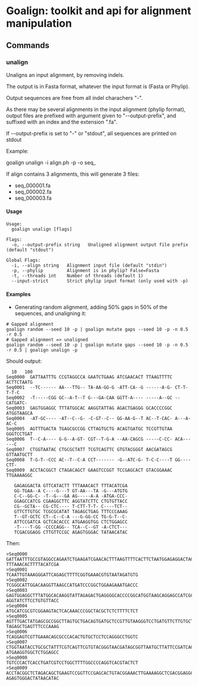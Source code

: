 # Goalign: toolkit and api for alignment manipulation

## Commands

### unalign
Unaligns an input alignment, by removing indels.

The output is in Fasta format, whatever the input format is (Fasta or Phylip).

Output sequences are free from all indel charachers "-".

As there may be several alignments in the input alignment (phylip format), output files are prefixed with argument given to "--output-prefix", and suffixed with an index and the extension ".fa".

If --output-prefix is set to "-" or "stdout", all sequences are printed on stdout

Example:

goalign unalign -i align.ph -p -o seq_

If align contains 3 alignments, this will generate 3 files:
* seq_000001.fa
* seq_000002.fa
* seq_000003.fa

#### Usage
```
Usage:
  goalign unalign [flags]

Flags:
  -o, --output-prefix string   Unaligned alignment output file prefix (default "stdout")

Global Flags:
  -i, --align string   Alignment input file (default "stdin")
  -p, --phylip         Alignment is in phylip? False=Fasta
  -t, --threads int    Number of threads (default 1)
  --input-strict       Strict phylip input format (only used with -p)
```

#### Examples

* Generating random alignment, adding 50% gaps in 50% of the sequences, and unaligning it:
```
# Gapped alignment
goalign random --seed 10 -p | goalign mutate gaps --seed 10 -p -n 0.5 -r 0.5
# Gapped alignment => unaligned
goalign random --seed 10 -p | goalign mutate gaps --seed 10 -p -n 0.5 -r 0.5 | goalign unalign -p
```
Should output:
```
  10   100
Seq0000  GATTAATTTG CCGTAGGCCA GAATCTGAAG ATCGAACACT TTAAGTTTTC ACTTCTAATG
Seq0001  --TC------ AA---TTG-- TA-AA-GG-G -ATT-CA--G ------A-G- CT-T-T-T-C
Seq0002  -T-----CGG GC--A-T--T G---GA-CAA GGTT-A---- -----A--GC --CATGATC-
Seq0003  GAGTGGAGGC TTTATGGCAC AAGGTATTAG AGACTGAGGG GCACCCCGGC ATGGTAAGCA
Seq0004  -AT-GC---- -AT--C--G- -C-GT--C-- GG-AA-G--T AC--T-CAC- A---A-AC-C
Seq0005  AGTTTGACTA TGAGCGCCGG CTTAGTGCTG ACAGTGATGC TCCGTTGTAA GGGTCCTGAT
Seq0006  T--C-A---- G-G--A-GT- CGT--T-G-A --AA-CAGCG -----C-CC- ACA------C
Seq0007  CTGGTAATAC CTGCGCTATT TCGTCAGTTC GTGTACGGGT AACGATAGCG GTTAATGCTT
Seq0008  T-G-T--CCC AC--T--C-A CCT------- -G--ATC-G- T-C-C----T GG----CTT-
Seq0009  ACCTACGGCT CTAGACAGCT GAAGTCCGGT TCCGAGCACT GTACGGAAAC TTGAAAAGGC

   GAGAGGACTA GTTCATACTT TTTAAACACT TTTACATCGA
   GG-TGAA--A C----G---T GT-AA---TA -G---ATGTG
   C-C--GG-C- -T--G---GA AG-----A-A -ATGA-CCC-
   GGAGCCATCG CGAAGGCTTC AGGTATCTTC CTGTGTTACC
   CG--GCTA-- CG-CTC---- T-CTT-T-T- C----TCT--
   GTTCTTGTGC TCGCGCATAT TAGAGCTGAG TTTCCCAAAG
   T--GT-GCTC CT--C--C-A ---G-GG-CC TG-G-T--C-
   ATTCCGATCA GCTCACACCC ATGAAGGTGG CTCTGGAGCC
   -T----T-GG -CCCCAGG-- TCA--C--GT -A-CTCT---
   TCGACGGAGG CTTGTTCCGC AGAGTGGGAC TATAACATAC
```

Then:
```
>Seq0000
GATTAATTTGCCGTAGGCCAGAATCTGAAGATCGAACACTTTAAGTTTTCACTTCTAATGGAGAGGACTAGTTCATACTT
TTTAAACACTTTTACATCGA
>Seq0001
TCAATTGTAAAGGGATTCAGAGCTTTTCGGTGAAACGTGTAATAGATGTG
>Seq0002
TCGGGCATTGGACAAGGTTAAGCCATGATCCCGGCTGGAAGAAATGACCC
>Seq0003
GAGTGGAGGCTTTATGGCACAAGGTATTAGAGACTGAGGGGCACCCCGGCATGGTAAGCAGGAGCCATCGCGAAGGCTTC
AGGTATCTTCCTGTGTTACC
>Seq0004
ATGCATCGCGTCGGAAGTACTCACAAACCCGGCTACGCTCTCTTTTCTCT
>Seq0005
AGTTTGACTATGAGCGCCGGCTTAGTGCTGACAGTGATGCTCCGTTGTAAGGGTCCTGATGTTCTTGTGCTCGCGCATAT
TAGAGCTGAGTTTCCCAAAG
>Seq0006
TCAGGAGTCGTTGAAACAGCGCCCACACTGTGCTCCTCCAGGGCCTGGTC
>Seq0007
CTGGTAATACCTGCGCTATTTCGTCAGTTCGTGTACGGGTAACGATAGCGGTTAATGCTTATTCCGATCAGCTCACACCC
ATGAAGGTGGCTCTGGAGCC
>Seq0008
TGTCCCACTCACCTGATCGTCCTGGCTTTTGGCCCCAGGTCACGTACTCT
>Seq0009
ACCTACGGCTCTAGACAGCTGAAGTCCGGTTCCGAGCACTGTACGGAAACTTGAAAAGGCTCGACGGAGGCTTGTTCCGC
AGAGTGGGACTATAACATAC
```
